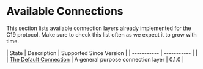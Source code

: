 # Available Connections

This section lists available connection layers already implemented for the C19 protocol.
Make sure to check this list often as we expect it to grow with time.


| State                                                      | Description                        | Supported Since Version |
| -----------                                                | -----------                        |                         |
| [The Default Connection](appendix-i-default-connection.md) | A general purpose connection layer | 0.1.0                   |
